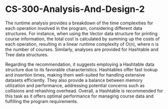 # CS-300-Analysis-And-Design-2
The runtime analysis provides a breakdown of the time complexities for each operation involved in the program, considering different data structures. For instance, when using the Vector data structure for printing course information, the total cost is calculated by summing up the costs of each operation, resulting in a linear runtime complexity of O(n), where n is the number of courses. Similarly, analyses are provided for Hashtable and Tree data structures.

Regarding the recommendation, it suggests employing a Hashtable data structure due to its favorable characteristics. Hashtables offer fast lookup and insertion times, making them well-suited for handling extensive datasets efficiently. They also provide a balance between memory utilization and performance, addressing potential concerns such as collisions and rehashing overhead. Overall, a Hashtable is recommended for this task as it offers optimal performance for managing course data and fulfilling the program requirements.
